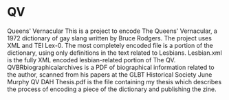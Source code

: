 # QV
Queens' Vernacular
This is a project to encode The Queens' Vernacular, a 1972 dictionary of gay slang written by Bruce Rodgers. The project uses XML and TEI Lex-0. The most completely encoded file is a portion of the dictionary, using only definitions in the text related to Lesbians. 
Lesbian.xml is the fully XML encoded lesbian-related portion of The QV. 
QVBRbiographicalarchives is a PDF of biographical information related to the author, scanned from his papers at the GLBT Historical Society
June Murphy QV DAH Thesis.pdf is the file containing my thesis which describes the process of encoding a piece of the dictionary and publishing the zine. 

